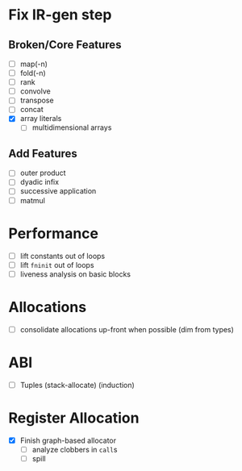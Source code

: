 # Fix IR-gen step
## Broken/Core Features
- [ ] map(-n)
- [ ] fold(-n)
- [ ] rank
- [ ] convolve
- [ ] transpose
- [ ] concat
- [x] array literals
  - [ ] multidimensional arrays
## Add Features
- [ ] outer product
- [ ] dyadic infix
- [ ] successive application
- [ ] matmul
# Performance
- [ ] lift constants out of loops
- [ ] lift `fninit` out of loops
- [ ] liveness analysis on basic blocks
# Allocations
- [ ] consolidate allocations up-front when possible (dim from types)
# ABI
- [ ] Tuples (stack-allocate) (induction)
# Register Allocation
- [x] Finish graph-based allocator
  - [ ] analyze clobbers in `call`s
  - [ ] spill
